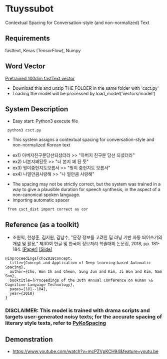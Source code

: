 # Ttuyssubot
Contextual Spacing for Conversation-style (and non-normalized) Text

## Requirements
fasttext, Keras (TensorFlow), Numpy

## Word Vector 
[Pretrained 100dim fastText vector](https://drive.google.com/open?id=1jHbjOcnaLourFzNuP47yGQVhBTq6Wgor)
* Download this and unzip THE FOLDER in the same folder with 'csct.py' 
* Loading the model will be processed by load_model('vectors/model')

## System Description
* Easy start: Python3 execute file
<pre><code> python3 csct.py </code></pre>
* This system assigns a contextual spacing for conversation-style and non-normalized Korean text
- ex1) 아버지친구분당선되셨더라 >> "아버지 친구분 당선 되셨더라"
- ex2) 너본지꽤된듯 >> "너 본지 꽤 된 듯"
- ex3) 뭣이중헌지도모름서 >> "뭣이 중헌지도 모름서"
- ex4) 나얼만큼사랑해 >> "나 얼만큼 사랑해"
* The spacing may not be strictly correct, but the system was trained in a way to give a plausible duration for speech synthesis, in the aspect of a non-canonical spoken language.
* Importing automatic spacer
<pre><code> from csct_dist import correct as cor </code></pre>

## Reference (as a toolkit)
* 조원익, 천성준, 김지원, 김남수, "문장 정보를 고려한 딥 러닝 기반 자동 띄어쓰기의 개념 및 활용," 제30회 한글 및 한국어 정보처리 학술대회 논문집, 2018, pp. 181-184. [[Paper]](https://s3.ap-northeast-2.amazonaws.com/journal-home/site/hclt/HCLT+2018_%E1%84%82%E1%85%A9%E1%86%AB%E1%84%86%E1%85%AE%E1%86%AB%E1%84%8C%E1%85%B5%E1%86%B8(%E1%84%8E%E1%85%AC%E1%84%8C%E1%85%A9%E1%86%BC).pdf) [[Slide]](https://www.slideshare.net/WonIkCho/warnik-chow-2018-hclt-119690256)
```
@inproceedings{cho2018concept,
  title={Concept and Application of Deep learning-based Automatic Spacing},
  author={Cho, Won Ik and Cheon, Sung Jun and Kim, Ji Won and Kim, Nam Soo},
  booktitle={Proceedings of the 30th Annual Conference on Human \& Cognitive Language Technology},
  pages={181--184},
  year={2018}
}
```
### DISCLAIMER: This model is trained with drama scripts and targets user-generated noisy texts; for the accurate spacing of literary style texts, refer to [PyKoSpacing](https://github.com/haven-jeon/PyKoSpacing)

## Demonstration
* https://www.youtube.com/watch?v=mcPZVpKCH94&feature=youtu.be
